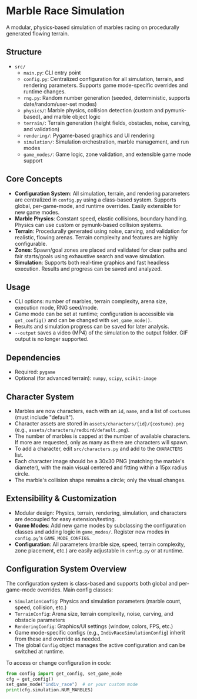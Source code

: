 
# Marble Race Simulation

A modular, physics-based simulation of marbles racing on procedurally generated flowing terrain.

## Structure

- `src/`
  - `main.py`: CLI entry point
  - `config.py`: Centralized configuration for all simulation, terrain, and rendering parameters. Supports game mode-specific overrides and runtime changes.
  - `rng.py`: Random number generation (seeded, deterministic, supports date/random/user-set modes)
  - `physics/`: Marble physics, collision detection (custom and pymunk-based), and marble object logic
  - `terrain/`: Terrain generation (height fields, obstacles, noise, carving, and validation)
  - `rendering/`: Pygame-based graphics and UI rendering
  - `simulation/`: Simulation orchestration, marble management, and run modes
  - `game_modes/`: Game logic, zone validation, and extensible game mode support

## Core Concepts

- **Configuration System**: All simulation, terrain, and rendering parameters are centralized in `config.py` using a class-based system. Supports global, per-game-mode, and runtime overrides. Easily extensible for new game modes.
- **Marble Physics**: Constant speed, elastic collisions, boundary handling. Physics can use custom or pymunk-based collision systems.
- **Terrain**: Procedurally generated using noise, carving, and validation for realistic, flowing arenas. Terrain complexity and features are highly configurable.
- **Zones**: Spawn/goal zones are placed and validated for clear paths and fair starts/goals using exhaustive search and wave simulation.
- **Simulation**: Supports both real-time graphics and fast headless execution. Results and progress can be saved and analyzed.


## Usage

- CLI options: number of marbles, terrain complexity, arena size, execution mode, RNG seed/mode.
- Game mode can be set at runtime; configuration is accessible via `get_config()` and can be changed with `set_game_mode()`.
- Results and simulation progress can be saved for later analysis.
- `--output` saves a video (MP4) of the simulation to the output folder. GIF output is no longer supported.

## Dependencies

- Required: `pygame`
- Optional (for advanced terrain): `numpy`, `scipy`, `scikit-image`


## Character System

- Marbles are now characters, each with an `id`, `name`, and a list of `costumes` (must include "default").
- Character assets are stored in `assets/characters/{id}/{costume}.png` (e.g., `assets/characters/redbird/default.png`).
- The number of marbles is capped at the number of available characters. If more are requested, only as many as there are characters will spawn.
- To add a character, edit `src/characters.py` and add to the `CHARACTERS` list.
- Each character image should be a 30x30 PNG (matching the marble's diameter), with the main visual centered and fitting within a 15px radius circle.
- The marble's collision shape remains a circle; only the visual changes.

## Extensibility & Customization

- Modular design: Physics, terrain, rendering, simulation, and characters are decoupled for easy extension/testing.
- **Game Modes**: Add new game modes by subclassing the configuration classes and adding logic in `game_modes/`. Register new modes in `config.py`'s `GAME_MODE_CONFIGS`.
- **Configuration**: All parameters (marble size, speed, terrain complexity, zone placement, etc.) are easily adjustable in `config.py` or at runtime.

## Configuration System Overview

The configuration system is class-based and supports both global and per-game-mode overrides. Main config classes:

- `SimulationConfig`: Physics and simulation parameters (marble count, speed, collision, etc.)
- `TerrainConfig`: Arena size, terrain complexity, noise, carving, and obstacle parameters
- `RenderingConfig`: Graphics/UI settings (window, colors, FPS, etc.)
- Game mode-specific configs (e.g., `IndivRaceSimulationConfig`) inherit from these and override as needed.
- The global `Config` object manages the active configuration and can be switched at runtime.

To access or change configuration in code:

```python
from config import get_config, set_game_mode
cfg = get_config()
set_game_mode("indiv_race")  # or your custom mode
print(cfg.simulation.NUM_MARBLES)
```
